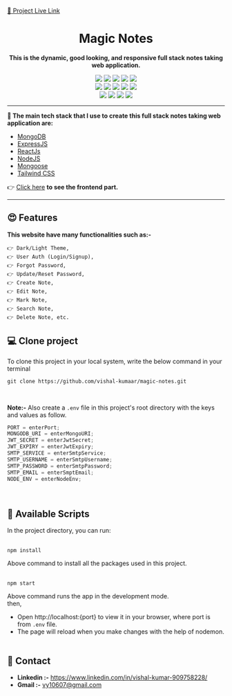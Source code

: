 <a href="https://magicnotes.up.railway.app/" target="_blank">🔗 Project Live Link</a>

<h1 align="center">Magic Notes</h1>

<p align="center">
    <b>This is the dynamic, good looking, and responsive full stack notes taking web application.</b> 
</p>

<p align="center">
    <img src="https://img.shields.io/badge/nodejs-18.13.0-green" />
    <img src="https://img.shields.io/badge/express-4.18.2-blue" />
    <img src="https://img.shields.io/badge/mongoose-6.8.3-orange" />
    <img src="https://img.shields.io/badge/jsonwebtoken-9.0.0-pink" />
    <img src="https://img.shields.io/badge/bcryptjs-2.4.3-yellow" />
    <br />
    <img src="https://img.shields.io/badge/nodemon-2.0.20-lightgreen" />
    <img src="https://img.shields.io/badge/cookie--parser-1.4.6-orange" />
    <img src="https://img.shields.io/badge/cors-2.8.5-neon" />
    <img src="https://img.shields.io/badge/dotenv-16.0.3-lightgrey" />
    <img src="https://img.shields.io/badge/morgan-1.10.0-white" />
    <br />
    <img src="https://img.shields.io/badge/generate--password-1.7.0-lightblue" />
    <img src="https://img.shields.io/badge/nodemailer-6.9.0-yellow" />
    <img src="https://img.shields.io/badge/route-0.2.5-yellowgreen" />
    <img src="https://img.shields.io/badge/router-1.3.7-lightpink" />
</p>

---

**📌 The main tech stack that I use to create this full stack notes taking web application are:**

- <a href="https://mongoosejs.com/" target="_blank">MongoDB</a>
- <a href="https://expressjs.com/" target="_blank">ExpressJS</a>
- <a href="https://reactjs.org/" target="_blank">ReactJs</a>
- <a href="https://nodejs.org/" target="_blank">NodeJS</a>
- <a href="https://mongoosejs.com/" target="_blank">Mongoose</a>
- <a href="https://tailwindcss.com" target="_blank">Tailwind CSS</a>

👉 <a href="https://github.com/vishal-kumaar/magic-notes-frontend" target="_blank">Click here</a> **to see the frontend part.**

<hr />

## 😍 Features

**This website have many functionalities such as:-**

    👉 Dark/Light Theme,
    👉 User Auth (Login/Signup),
    👉 Forgot Password,
    👉 Update/Reset Password,
    👉 Create Note,
    👉 Edit Note,
    👉 Mark Note,
    👉 Search Note,
    👉 Delete Note, etc.
    

## 💻 Clone project

To clone this project in your local system, write the below command in your terminal

```
git clone https://github.com/vishal-kumaar/magic-notes.git
```

<br />

**Note:-** Also create a `.env` file in this project's root directory with the keys and values as follow.

```javascript
PORT = enterPort;
MONGODB_URI = enterMongoURI;
JWT_SECRET = enterJwtSecret;
JWT_EXPIRY = enterJwtExpiry;
SMTP_SERVICE = enterSmtpService;
SMTP_USERNAME = enterSmtpUsername;
SMTP_PASSWORD = enterSmtpPassword;
SMTP_EMAIL = enterSmptEmail;
NODE_ENV = enterNodeEnv;
```

<br />

## 📜 Available Scripts

In the project directory, you can run: <br /> <br />

```
npm install
```

Above command to install all the packages used in this project. <br /> <br />

```
npm start
```

Above command runs the app in the development mode. <br />
then,

- Open http://localhost:{port} to view it in your browser, where port is from `.env` file.
- The page will reload when you make changes with the help of nodemon.
  <br /> <br />

## 💬 Contact

- **Linkedin :-** https://www.linkedin.com/in/vishal-kumar-909758228/
- **Gmail :-** vy10607@gmail.com
